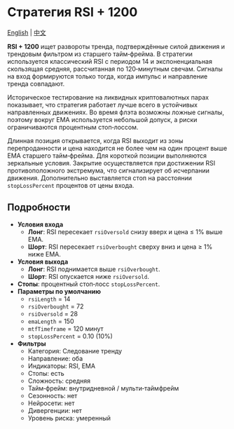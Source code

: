 # Стратегия RSI + 1200
[English](README.md) | [中文](README_cn.md)

**RSI + 1200** ищет развороты тренда, подтверждённые силой движения и
трендовым фильтром из старшего тайм‑фрейма. В стратегии используется классический
RSI с периодом 14 и экспоненциальная скользящая средняя, рассчитанная по
120‑минутным свечам. Сигналы на вход формируются только тогда, когда импульс и
направление тренда совпадают.

Историческое тестирование на ликвидных криптовалютных парах показывает, что
стратегия работает лучше всего в устойчивых направленных движениях. Во время
флэта возможны ложные сигналы, поэтому вокруг EMA используется небольшой
допуск, а риски ограничиваются процентным стоп‑лоссом.

Длинная позиция открывается, когда RSI выходит из зоны перепроданности и цена
находится не более чем на один процент выше EMA старшего тайм‑фрейма. Для
короткой позиции выполняются зеркальные условия. Закрытие осуществляется при
достижении RSI противоположного экстремума, что сигнализирует об исчерпании
движения. Дополнительно выставляется стоп на расстоянии `stopLossPercent` процентов
от цены входа.

## Подробности

- **Условия входа**
  - **Лонг**: RSI пересекает `rsiOversold` снизу вверх и цена ≤ 1% выше EMA.
  - **Шорт**: RSI пересекает `rsiOverbought` сверху вниз и цена ≥ 1% ниже EMA.
- **Условия выхода**
  - **Лонг**: RSI поднимается выше `rsiOverbought`.
  - **Шорт**: RSI опускается ниже `rsiOversold`.
- **Стопы**: процентный стоп‑лосс `stopLossPercent`.
- **Параметры по умолчанию**
  - `rsiLength` = 14
  - `rsiOverbought` = 72
  - `rsiOversold` = 28
  - `emaLength` = 150
  - `mtfTimeframe` = 120 минут
  - `stopLossPercent` = 0.10 (10%)
- **Фильтры**
  - Категория: Следование тренду
  - Направление: оба
  - Индикаторы: RSI, EMA
  - Стопы: есть
  - Сложность: средняя
  - Тайм‑фрейм: внутридневной / мульти‑таймфрейм
  - Сезонность: нет
  - Нейросети: нет
  - Дивергенции: нет
  - Уровень риска: умеренный
